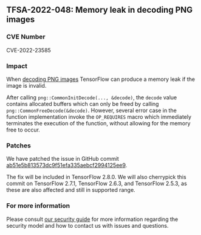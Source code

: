 ## TFSA-2022-048: Memory leak in decoding PNG images

### CVE Number
CVE-2022-23585

### Impact
When [decoding PNG images](https://github.com/tensorflow/tensorflow/blob/a1320ec1eac186da1d03f033109191f715b2b130/tensorflow/core/kernels/image/decode_image_op.cc#L322-L416) TensorFlow can produce a memory leak if the image is invalid.

After calling `png::CommonInitDecode(..., &decode)`, the `decode` value contains allocated buffers which can only be freed by calling `png::CommonFreeDecode(&decode)`. However, several error case in the function implementation invoke the `OP_REQUIRES` macro which immediately terminates the execution of the function, without allowing for the memory free to occur.

### Patches
We have patched the issue in GitHub commit [ab51e5b813573dc9f51efa335aebcf2994125ee9](https://github.com/tensorflow/tensorflow/commit/ab51e5b813573dc9f51efa335aebcf2994125ee9).

The fix will be included in TensorFlow 2.8.0. We will also cherrypick this commit on TensorFlow 2.7.1, TensorFlow 2.6.3, and TensorFlow 2.5.3, as these are also affected and still in supported range.

### For more information
Please consult [our security guide](https://github.com/tensorflow/tensorflow/blob/master/SECURITY.md) for more information regarding the security model and how to contact us with issues and questions.
